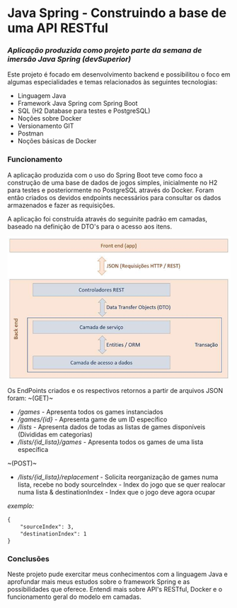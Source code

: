 # Java Spring - Construindo a base de uma API RESTful
### _Aplicação produzida como projeto parte da semana de imersão Java Spring (devSuperior)_

Este projeto é focado em desenvolvimento backend e possibilitou o foco em algumas especialidades e temas relacionados às seguintes tecnologias:
- Linguagem Java
- Framework Java Spring com Spring Boot
- SQL (H2 Database para testes e PostgreSQL)
- Noções sobre Docker
- Versionamento GIT
- Postman
- Noções básicas de Docker

### Funcionamento
A aplicação produzida com o uso do Spring Boot teve como foco a construção de uma base de dados de jogos simples, inicialmente no H2 para testes e posteriormente no PostgreSQL através do Docker. Foram então criados os devidos endpoints necessários para consultar os dados armazenados e fazer as requisições.

A aplicação foi construída através do seguinite padrão em camadas, baseado na definição de DTO's para o acesso aos itens.

![Imagem Modelo](modeloCamadas.png)

Os EndPoints criados e os respectivos retornos a partir de arquivos JSON foram:
~(GET)~
- _/games_ - Apresenta todos os games instanciados 
- _/games/{id}_ - Apresenta game de um ID específico
- _/lists_ - Apresenta dados de todas as listas de games disponíveis (Divididas em categorias)
- _/lists/{id_lista}/games_ - Apresenta todos os games de uma lista específica

~(POST)~
- _/lists/{id_lista}/replacement_ - Solicita reorganização de games numa lista, recebe no body sourceIndex - Index do jogo que se quer realocar numa lista & destinationIndex - Index que o jogo deve agora ocupar

_exemplo:_
```
{
    "sourceIndex": 3,
    "destinationIndex": 1
}
```

### Conclusões
Neste projeto pude exercitar meus conhecimentos com a linguagem Java e aprofundar mais meus estudos sobre o framework Spring e as possibilidades que oferece.
Entendi mais sobre API's RESTful, Docker e o funcionamento geral do modelo em camadas.
